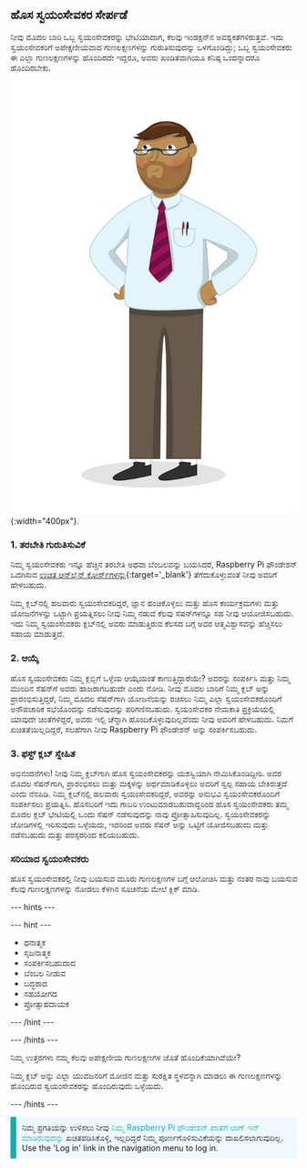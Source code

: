 ## ಹೊಸ ಸ್ವಯಂಸೇವಕರ ಸೇರ್ಪಡೆ

ನೀವು ಮೊದಲ ಬಾರಿ ಒಬ್ಬ ಸ್ವಯಂಸೇವಕರನ್ನು ಭೇಟಿಯಾದಾಗ, ಕೆಲವು ಇಂಡಕ್ಷನ್‌ನ ಅವಶ್ಯಕತೆಗಳಿರುತ್ತವೆ. ಇದು ಸ್ವಯಂಸೇವಕರಿಗೆ ಅಪೇಕ್ಷಣೀಯವಾದ ಗುಣಲಕ್ಷಣಗಳನ್ನು ಗುರುತಿಸುವುದನ್ನು ಒಳಗೊಂಡಿದ್ದು; ಒಬ್ಬ ಸ್ವಯಂಸೇವಕರು ಈ ಎಲ್ಲಾ ಗುಣಲಕ್ಷಣಗಳನ್ನು ಹೊಂದಿರದೇ ಇದ್ದರೂ, ಅವರು ಖಂಡಿತವಾಗಿಯೂ ಕನಿಷ್ಠ ಒಂದನ್ನಾದರೂ ಹೊಂದಿರಬೇಕು.

![ಒಬ್ಬ ವಯಸ್ಕ ಸ್ವಯಂಸೇವಕರು.](images/10-Adult.png){:width="400px"}.
### 1. ತರಬೇತಿ ಗುರುತಿಸುವಿಕೆ

ನಿಮ್ಮ ಸ್ವಯಂಸೇವಕರು ಇನ್ನೂ ಹೆಚ್ಚಿನ ತರಬೇತಿ ಅಥವಾ ಬೆಂಬಲವನ್ನು ಬಯಸಿದರೆ, Raspberry Pi ಫೌಂಡೇಶನ್ ಒದಗಿಸುವ [ಉಚಿತ ಆನ್‌ಲೈನ್‌ ಕೋರ್ಸ್‌ಗಳನ್ನು](https://www.futurelearn.com/partners/raspberry-pi){:target='_blank'} ತೆಗೆದುಕೊಳ್ಳುವಂತೆ ನೀವು ಅವರಿಗೆ ಹೇಳಬಹುದು.

ನಿಮ್ಮ ಕ್ಲಬ್‌ನಲ್ಲಿ ಹಲವಾರು ಸ್ವಯಂಸೇವಕರಿದ್ದರೆ, ಜ್ಞಾನ ಹಂಚಿಕೊಳ್ಳಲು ಮತ್ತು ಹೊಸ ಕಾರ್ಯಕ್ರಮಗಳು ಮತ್ತು ಯೋಜನೆಗಳನ್ನು ಒಟ್ಟಾಗಿ ಪ್ರಯತ್ನಿಸಲು ನೀವು ನಿಮ್ಮ ನಡುವೆ ಕೆಲವು ಸೆಷನ್‌ಗಳನ್ನೂ ಸಹ ನೀವು ಆಯೋಜಿಸಬಹುದು. ಇದು ನಿಮ್ಮ ಸ್ವಯಂಸೇವಕರು ಕ್ಲಬ್‌ನಲ್ಲಿ ಅವರು ಮಾಡುತ್ತಿರುವ ಕೆಲಸದ ಬಗ್ಗೆ ಅವರ ಆತ್ಮವಿಶ್ವಾಸವನ್ನು ಹೆಚ್ಚಿಸಲು ಸಹಾಯ ಮಾಡುತ್ತದೆ.

### 2. ಆಯ್ಕೆ

ಹೊಸ ಸ್ವಯಂಸೇವಕರು ನಿಮ್ಮ ಕ್ಲಬ್ಬಿಗೆ ಒಳ್ಳೆಯ ಆಯ್ಕೆಯಂತೆ ಕಾಣುತ್ತಿದ್ದಾರೆಯೇ? ಅವರನ್ನು ಸಂಪರ್ಕಿಸಿ ಮತ್ತು ನಿಮ್ಮ ಮುಂದಿನ ಸೆಷನ್‌ಗೆ ಅವರು ಹಾಜರಾಗಬಹುದೇ ಎಂದು ನೋಡಿ. ನೀವು ಮೊದಲ ಬಾರಿಗೆ ನಿಮ್ಮ ಕ್ಲಬ್ ಅನ್ನು ಪ್ರಾರಂಭಿಸುತ್ತಿದ್ದರೆ, ನಿಮ್ಮ ಮೊದಲ ಸೆಷನ್‌ಗಾಗಿ ಯೋಜನೆಯನ್ನು ರಚಿಸಲು ನಿಮ್ಮ ಎಲ್ಲಾ ಸ್ವಯಂಸೇವಕರೊಂದಿಗೆ ಅನೌಪಚಾರಿಕ ಸಭೆಯೊಂದನ್ನು ನಡೆಸುವುದನ್ನು ಪರಿಗಣಿಸಬಹುದು. ಸ್ವಯಂಸೇವಕರ ನೇಮಕಾತಿ ಪ್ರಕ್ರಿಯೆಯಲ್ಲಿ ಯಾವುದೇ ಚಿಂತೆಗಳಿದ್ದರೆ, ಅವರು ಇಲ್ಲಿ ಚೆನ್ನಾಗಿ ಹೊಂದಿಕೊಳ್ಳುವುದಿಲ್ಲವೆಂದು ನೀವು ಅವರಿಗೆ ಹೇಳಬಹುದು. ನಿಮಗೆ ಖಚಿತತೆಯಿಲ್ಲದಿದ್ದರೆ, ಸಲಹೆಗಾಗಿ ನೀವು Raspberry Pi ಫೌಂಡೇಶನ್ ಅನ್ನು ಸಂಪರ್ಕಿಸಬಹುದು.

### 3. ಫಸ್ಟ್ ಕ್ಲಬ್ ಸ್ನೇಹಿತ

ಅಭಿನಂದನೆಗಳು! ನೀವು ನಿಮ್ಮ ಕ್ಲಬ್‌ಗಾಗಿ ಹೊಸ ಸ್ವಯಂಸೇವಕರನ್ನು ಯಶಸ್ವಿಯಾಗಿ ನೇಮಿಸಿಕೊಂಡಿದ್ದೀರಿ. ಅವರ ಮೊದಲ ಸೆಷನ್‌ಗಾಗಿ, ಪ್ರಾರಂಭಿಸಲು ಮತ್ತು ಮಕ್ಕಳನ್ನು ಅರ್ಥಮಾಡಿಕೊಳ್ಳಲು ಅವರಿಗೆ ಸ್ವಲ್ಪ ಸಹಾಯ ಬೇಕಿರುತ್ತದೆ ಎಂದು ನೆನಪಿಡಿ. ನಿಮ್ಮ ಕ್ಲಬ್‌ನಲ್ಲಿ ಹಲವಾರು ಸ್ವಯಂಸೇವಕರಿದ್ದರೆ, ಅವರನ್ನು ಅನುಭವಿ ಸ್ವಯಂಸೇವಕರೊಂದಿಗೆ ಸಂಪರ್ಕಿಸಲು ಪ್ರಯತ್ನಿಸಿ. ಹೊಸಬರಿಗೆ ಇದು ಗಾಬರಿ ಉಂಟುಮಾಡಬಹುದಾದ್ದರಿಂದ ಹೊಸ ಸ್ವಯಂಸೇವಕರು ತಮ್ಮ ಮೊದಲ ಕ್ಲಬ್ ಭೇಟಿಯಲ್ಲಿ ಒಂದು ಸೆಷನ್ ನಡೆಸುವುದನ್ನು ನಾವು ಪ್ರೋತ್ಸಾಹಿಸುವುದಿಲ್ಲ. ಸ್ವಯಂಸೇವಕರನ್ನು ಜೋಡಿಗಳಲ್ಲಿ ಇರಿಸುವುದು ಒಳ್ಳೆಯದು, ಇದರಿಂದ ಅವರು ಸೆಷನ್ ಅನ್ನು ಒಟ್ಟಿಗೆ ಯೋಜಿಸಬಹುದು ಮತ್ತು ನಡೆಸಬಹುದು ಮತ್ತು ಪರಸ್ಪರರಿಂದ ಕಲಿಯಬಹುದು.

### ಸರಿಯಾದ ಸ್ವಯಂಸೇವಕರು

ಹೊಸ ಸ್ವಯಂಸೇವಕರಲ್ಲಿ ನೀವು ಬಯಸುವ ಮೂರು ಗುಣಲಕ್ಷಣಗಳ ಬಗ್ಗೆ ಆಲೋಚಿಸಿ ಮತ್ತು ನಂತರ ನಾವು ಬಯಸುವ ಕೆಲವು ಗುಣಲಕ್ಷಣಗಳನ್ನು ನೋಡಲು ಕೆಳಗಿನ ಸೂಚನೆಯ ಮೇಲೆ ಕ್ಲಿಕ್ ಮಾಡಿ.

--- hints ---

--- hint ---

* ಧನಾತ್ಮಕ
* ಸೃಜನಾತ್ಮಕ
* ಸಂಪರ್ಕಿಸಬಹುದಾದ
* ಬೆಂಬಲ ನೀಡುವ
* ಬದ್ಧರಾದ
* ಸಹಯೋಗದ
* ಪ್ರೋತ್ಸಾಹದಾಯಕ

--- /hint ---

--- /hints ---

ನಿಮ್ಮ ಉತ್ತರಗಳು ನಮ್ಮ ಕೆಲವು ಅಪೇಕ್ಷಣೀಯ ಗುಣಲಕ್ಷಣಗಳ ಜೊತೆ ಹೊಂದಿಕೆಯಾಗಿವೆಯೇ?

ನಿಮ್ಮ ಕ್ಲಬ್ ಅನ್ನು ಎಲ್ಲಾ ಯುವಜನರಿಗೆ ಮೋಜಿನ ಮತ್ತು ಸುರಕ್ಷಿತ ಸ್ಥಳವನ್ನಾಗಿ ಮಾಡಲು ಈ ಗುಣಲಕ್ಷಣಗಳನ್ನು ಹೊಂದಿರುವ ಸ್ವಯಂಸೇವಕರನ್ನು ಹೊಂದಿರುವುದು ಒಳ್ಳೆಯದು.

--- /hints ---

<p style="border-left: solid; border-width:10px; border-color: #0faeb0; background-color: aliceblue; padding: 10px;">
ನಿಮ್ಮ ಪ್ರಗತಿಯನ್ನು ಉಳಿಸಲು ನೀವು <span style="color: #0faeb0"> ನಿಮ್ಮ Raspberry Pi ಫೌಂಡೇಶನ್ ಖಾತೆಗೆ ಲಾಗ್ ಇನ್ ಮಾಡಿರುವುದನ್ನು</span> ಖಚಿತಪಡಿಸಿಕೊಳ್ಳಿ, ಇಲ್ಲದಿದ್ದರೆ ನಿಮ್ಮ ಪೂರ್ಣಗೊಳಿಸುವಿಕೆಯನ್ನು ದಾಖಲಿಸಲಾಗುವುದಿಲ್ಲ. Use the 'Log in' link in the navigation menu to log in.
</p>
